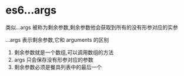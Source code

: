 # es6...args

类似...args 被称为剩余参数,剩余参数他会获取到所有的没有形参对应的实参

...args 表示剩余参数,它和 arguments 的区别

1. 剩余参数就是一个数组,可以调用数组的方法
2. args 只会保存没有形参对应的参数
3. 剩余参数必须是餐具列表中的最后一个
